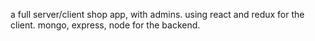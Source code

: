 
a full server/client shop app, with admins.
using react and redux for the client.
mongo, express, node for the backend.

